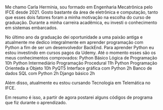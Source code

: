 Me chamo Carla Hermínia, sou formado em Engenharia Mecatrônica pelo IFCE desde 2021. 
Gosto bastante da área de eletrônica e computação, tanto que esses dois fatores foram a minha motivação na escolha do curso de graduação. Durante a minha carreira
acadêmica, eu investi o conhecimento em sistemas embarcados. 

No último ano da graduação dei oportunidade a uma paixão antiga e atualmente me dedico integralmente em aprender programação com Python a fim de ser um 
desenvolvedor BackEnd. 
Para aprender Python eu estou investindo em cursos pagos da Udemy. 
Até o momento esses são os meus conhecimentos comprovados:
  Python Básico Lógica de Programação 10h 
  Python Intermediário Programação Procedural 11h
  Python Programação Orienteda a Objeto 10h
  PyQT5  Interface gráfica com Python 2h
  Banco de dados SQL com Python 2h
  Django básico 2h

Além disso, atualmente eu estou cursando Tecnologia em Telemática no IFCE. 

Em resumo é isso, a partir de agora postarei alguns códigos de programa que fiz durante o aprendizado. 
